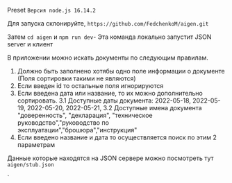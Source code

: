 Preset `Версия node.js 16.14.2`

Для запуска склонируйте,
`https://github.com/FedchenkoM/aigen.git`

Затем `cd aigen` и
`npm run dev`- Эта команда локально запустит JSON server и клиент

В приложении можно искать документы по следующим правилам.
1. Должно быть заполнено хотябы одно поле информации о документе (Поля сортировки такими не являются)
2. Если введен id то остальные поля игнорируются
3. Если введена дата или название, то их можно дополнительно сортировать.
3.1 Доступные даты документа: 2022-05-18, 2022-05-19, 2022-05-20, 2022-05-21,
3.2 Доступные имена документа "доверенность", "декларация", "техническое руководство","руководство     по эксплуатации","брошюра","инструкция"
4. Если введено название и дата то осуществляется поиск по этим 2 параметрам

Данные которые находятся на JSON сервере можно посмотреть тут `aigen/stub.json`


`
